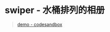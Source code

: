 # swiper - 水桶排列的相册
> [demo - codesandbox](https://codesandbox.io/s/github/q-jason/code/tree/master/barrel-album)
